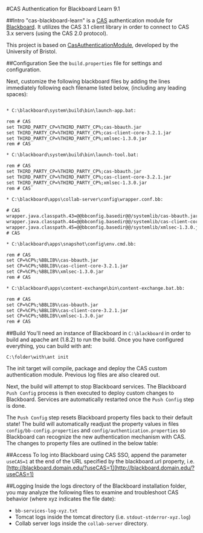#CAS Authentication for Blackboard Learn 9.1

##Intro
"cas-blackboard-learn" is a [CAS](http://www.ja-sig.org/products/cas/) authentication module for [Blackboard](http://www.blackboard.com/). It utilizes the CAS 3.1 client 
library in order to connect to CAS 3.x servers (using the CAS 2.0 protocol).

This project is based on [CasAuthenticationModule](http://www.bris.ac.uk/ips-projects/portal/pilot/software/blackboard_cas/), developed by the University of Bristol.


##Configuration
See the `build.properties` file for settings and configuration. 

Next, customize the following blackboard files by adding the lines immediately following each filename listed below, (including any leading spaces):

```xml

* C:\blackboard\system\build\bin\launch-app.bat:

rem # CAS
set THIRD_PARTY_CP=%THIRD_PARTY_CP%;cas-bbauth.jar
set THIRD_PARTY_CP=%THIRD_PARTY_CP%;cas-client-core-3.2.1.jar
set THIRD_PARTY_CP=%THIRD_PARTY_CP%;xmlsec-1.3.0.jar
rem # CAS

* C:\blackboard\system\build\bin\launch-tool.bat:

rem # CAS
set THIRD_PARTY_CP=%THIRD_PARTY_CP%;cas-bbauth.jar
set THIRD_PARTY_CP=%THIRD_PARTY_CP%;cas-client-core-3.2.1.jar
set THIRD_PARTY_CP=%THIRD_PARTY_CP%;xmlsec-1.3.0.jar
rem # CAS`
	
* C:\blackboard\apps\collab-server\config\wrapper.conf.bb:

# CAS
wrapper.java.classpath.43=@@bbconfig.basedir@@/systemlib/cas-bbauth.jar
wrapper.java.classpath.44=@@bbconfig.basedir@@/systemlib/cas-client-core-3.2.1.jar
wrapper.java.classpath.45=@@bbconfig.basedir@@/systemlib/xmlsec-1.3.0.jar
# CAS

* C:\blackboard\apps\snapshot\config\env.cmd.bb:

rem # CAS
set CP=%CP%;%BBLIB%\cas-bbauth.jar
set CP=%CP%;%BBLIB%\cas-client-core-3.2.1.jar
set CP=%CP%;%BBLIB%\xmlsec-1.3.0.jar
rem # CAS

* C:\blackboard\apps\content-exchange\bin\content-exchange.bat.bb:

rem # CAS
set CP=%CP%;%BBLIB%\cas-bbauth.jar
set CP=%CP%;%BBLIB%\cas-client-core-3.2.1.jar
set CP=%CP%;%BBLIB%\xmlsec-1.3.0.jar
rem # CAS
```

##Build
You'll need an instance of Blackboard in `C:\blackboard` in order to build and apache ant (1.8.2)  to run the build. 
Once you have configured everything, you can build with ant:

`C:\folder\with\ant init`


The init target will compile, package and deploy the CAS custom authentication module. Previous log files are also cleared out. 

Next, the build will attempt to stop Blackboard services. The Blackboard `Push Config` process is then executed to deploy custom changes to Blackboard. 
Services are automatically restarted once the `Push Config` step is done.

The `Push Config` step resets Blackboard property files back to their default state! The build will automatically readjust the property values in files
`config/bb-config.properties` and `config/authentication.properties` so Blackboard can recognize the new authentication mechanism with CAS. 
The changes to property files are outlined in the below table:

##Access
To log into Blackboard using CAS SSO, append the parameter `useCAS=1` at the end of the URL specified by the blackboard.url property, i.e. [http://blackboard.domain.edu/?useCAS=1](http://blackboard.domain.edu/?useCAS=1) 


##Logging
Inside the logs directory of the Blackboard installation folder, you may analyze the following files to examine and troubleshoot CAS behavior (where xyz indicates the file date):

* `bb-services-log-xyz.txt`
* Tomcat logs inside the tomcat directory (i.e. `stdout-stderror-xyz.log`)
* Collab server logs inside the `collab-server` directory.

